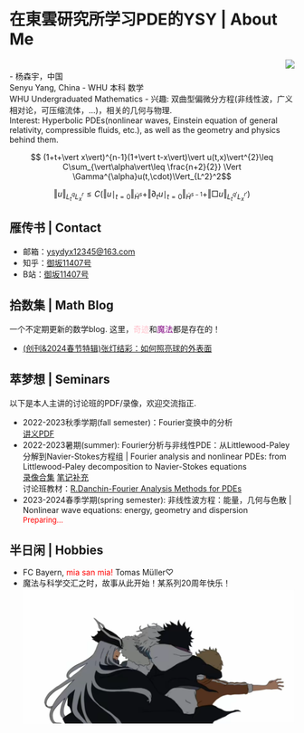 <head>
    <script src="https://cdn.mathjax.org/mathjax/latest/MathJax.js?config=TeX-AMS-MML_HTMLorMML" type="text/javascript"></script>
    <script type="text/x-mathjax-config">
        MathJax.Hub.Config({
            tex2jax: {
            skipTags: ['script', 'noscript', 'style', 'textarea', 'pre'],
            inlineMath: [['$','$']]
            }
        });
    </script>
</head>

# 在東雲研究所学习PDE的YSY | About Me
<div align=right>
<img width="200" src="https://avatars.githubusercontent.com/u/159515401?v=4">
</div>
- 杨森宇，中国<br/>
  Senyu Yang, China
- WHU 本科 数学<br/>
  WHU Undergraduated Mathematics
- 兴趣: 双曲型偏微分方程(非线性波，广义相对论，可压缩流体，...)，相关的几何与物理.<br/>
  Interest: Hyperbolic PDEs(nonlinear waves, Einstein equation of general relativity, compressible fluids, etc.), as well as the geometry and physics behind them.

  $$
  (1+t+\vert x\vert)^{n-1}(1+\vert t-x\vert)\vert u(t,x)\vert^{2}\leq C\sum_{\vert\alpha\vert\leq \frac{n+2}{2}} \Vert \Gamma^{\alpha}u(t,\cdot)\Vert_{L^2}^2$$

  $$
  \Vert u\Vert_{L_t^qL_x^r}\leq C(\Vert u\mid_{t=0}\Vert_{\dot{H}^s}+\Vert \partial_t u\mid_{t=0}\Vert_{\dot{H}^{s-1}}+\Vert \Box u\Vert_{L_t^{q'}L_x^{r'}})$$

## 雁传书 | Contact

- 邮箱：ysydyx12345@163.com
- 知乎：[御坂11407号](https://www.zhihu.com/people/syy-24-75)
- B站：[御坂11407号](https://space.bilibili.com/693415657?spm_id_from=333.1007.0.0)
  
## 拾数集 | Math Blog

一个不定期更新的数学blog. 这里，<font color="Pink">奇迹</font>和<font color="Purple">魔法</font>都是存在的！

- [(创刊&2024春节特辑)张灯结彩：如何照亮球的外表面](https://SenyuYangPDELearner.github.io/blog1/)<br/>

## 萃梦想 | Seminars

以下是本人主讲的讨论班的PDF/录像，欢迎交流指正.

- 2022-2023秋季学期(fall semester)：Fourier变换中的分析<br/>
  [讲义PDF](https://maths.whu.edu.cn/__local/8/3A/29/E666F656D3A1BB0F6CC873EAA90_780F196C_17408F.pdf)<br/>
- 2022-2023暑期(summer): Fourier分析与非线性PDE：从Littlewood-Paley分解到Navier-Stokes方程组 | Fourier analysis and nonlinear PDEs: from Littlewood-Paley decomposition to Navier-Stokes equations<br/>
  [录像合集](https://space.bilibili.com/693415657/channel/collectiondetail?sid=1755542)    [笔记补充](https://www.bilibili.com/read/cv27084665/)<br/>
  讨论班教材：[R.Danchin-Fourier Analysis Methods for PDEs](https://perso.math.u-pem.fr/danchin.raphael/cours/courschine.pdf)<br/>
- 2023-2024春季学期(spring semester): 非线性波方程：能量，几何与色散 | Nonlinear wave equations: energy, geometry and dispersion<br/>
  <font size=2 color="red">Preparing...</font>

## 半日闲 | Hobbies
- FC Bayern, <font color="Red">mia san mia!</font> Tomas Müller♡
- 魔法与科学交汇之时，故事从此开始！某系列20周年快乐！
  <img src="https://raw.githubusercontent.com/SenyuYangPDELearner/SenyuYangPDELearner.github.io/main/images/3.png">
